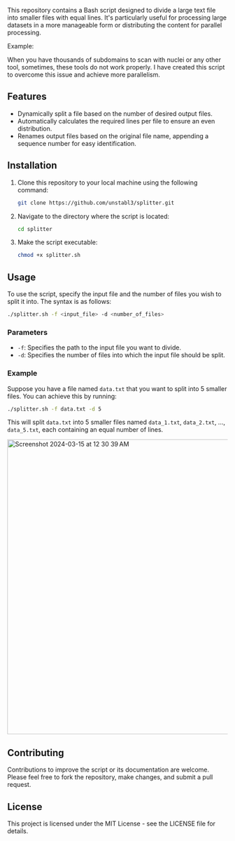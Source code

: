 This repository contains a Bash script designed to divide a large text file into smaller files with equal lines. It's particularly useful for processing large datasets in a more manageable form or distributing the content for parallel processing.

Example:

When you have thousands of subdomains to scan with nuclei or any other tool, sometimes, these tools do not work properly. I have created this script to overcome this issue and achieve more parallelism.

## Features

- Dynamically split a file based on the number of desired output files.
- Automatically calculates the required lines per file to ensure an even distribution.
- Renames output files based on the original file name, appending a sequence number for easy identification.


## Installation

1. Clone this repository to your local machine using the following command:

   ```bash
   git clone https://github.com/unstabl3/splitter.git
   ```

2. Navigate to the directory where the script is located:

   ```bash
   cd splitter
   ```

3. Make the script executable:

   ```bash
   chmod +x splitter.sh
   ```

## Usage

To use the script, specify the input file and the number of files you wish to split it into. The syntax is as follows:

```bash
./splitter.sh -f <input_file> -d <number_of_files>
```

### Parameters

- `-f`: Specifies the path to the input file you want to divide.
- `-d`: Specifies the number of files into which the input file should be split.

### Example

Suppose you have a file named `data.txt` that you want to split into 5 smaller files. You can achieve this by running:

```bash
./splitter.sh -f data.txt -d 5
```

This will split `data.txt` into 5 smaller files named `data_1.txt`, `data_2.txt`, ..., `data_5.txt`, each containing an equal number of lines.

<img width="672" alt="Screenshot 2024-03-15 at 12 30 39 AM" src="https://github.com/unstabl3/splitter/assets/48474764/dd3a4afb-27fb-4fc8-83a4-5204ddc28f54">


## Contributing

Contributions to improve the script or its documentation are welcome. Please feel free to fork the repository, make changes, and submit a pull request.

## License

This project is licensed under the MIT License - see the LICENSE file for details.
